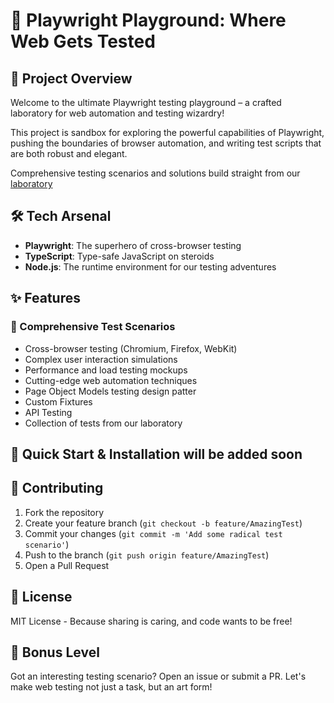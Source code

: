 # 🚀 Playwright Playground: Where Web Gets Tested

## 🎯 Project Overview

Welcome to the ultimate Playwright testing playground – a crafted laboratory for web automation and testing wizardry! 

This project is sandbox for exploring the powerful capabilities of Playwright, pushing the boundaries of browser automation, and writing test scripts that are both robust and elegant.

 Comprehensive testing scenarios and solutions build straight from our  [laboratory](https://github.com/avramare/playwriting/tree/dev2/laboratory) 

## 🛠 Tech Arsenal

- **Playwright**: The superhero of cross-browser testing
- **TypeScript**: Type-safe JavaScript on steroids
- **Node.js**: The runtime environment for our testing adventures

## ✨ Features

### 🧪 Comprehensive Test Scenarios
- Cross-browser testing (Chromium, Firefox, WebKit)
- Complex user interaction simulations
- Performance and load testing mockups
- Cutting-edge web automation techniques
- Page Object Models testing design patter
- Custom Fixtures
- API Testing
- Collection of tests from our laboratory

## 🚀 Quick Start &  Installation will be added soon

## 🤝 Contributing
1. Fork the repository
2. Create your feature branch (`git checkout -b feature/AmazingTest`)
3. Commit your changes (`git commit -m 'Add some radical test scenario'`)
4. Push to the branch (`git push origin feature/AmazingTest`)
5. Open a Pull Request

## 📜 License
MIT License - Because sharing is caring, and code wants to be free!

## 🎉 Bonus Level
Got an interesting testing scenario? Open an issue or submit a PR. Let's make web testing not just a task, but an art form!
